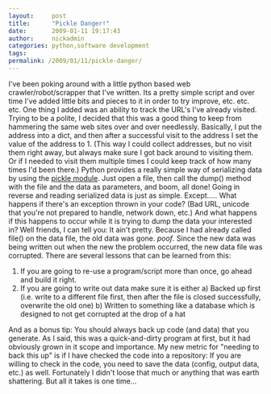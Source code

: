 ```yaml
---
layout:     post
title:      "Pickle Danger!"
date:       2009-01-11 19:17:43
author:     nickadmin
categories: python,software development
tags:  
permalink: /2009/01/11/pickle-danger/
---
```

I've been poking around with a little python based web crawler/robot/scrapper that I've written. Its a pretty simple script and over time I've added little bits and pieces to it in order to try improve, etc. etc. etc. One thing I added was an ability to track the URL's I've already visited. Trying to be a polite, I decided that this was a good thing to keep from hammering the same web sites over and over needlessly. Basically, I put the address into a dict, and then after a successful visit to the address I set the value of the address to 1. (This way I could collect addresses, but no visit them right away, but always make sure I got back around to visiting them. Or if I needed to visit them multiple times I could keep track of how many times I'd been there.) Python provides a really simple way of serializing data by using the [pickle module](http://docs.python.org/library/pickle.html). Just open a file, then call the dump() method with the file and the data as parameters, and boom, all done! Going in reverse and reading serialized data is just as simple. Except..... What happens if there's an exception thrown in your code? (Bad URL, unicode that you're not prepared to handle, network down, etc.) And what happens if this happens to occur while it is trying to dump the data your interested in? Well friends, I can tell you: It ain't pretty. Because I had already called file() on the data file, the old data was gone. *poof*. Since the new data was being written out when the new the problem occurred, the new data file was corrupted. There are several lessons that can be learned from this: 

  1. If you are going to re-use a program/script more than once, go ahead and build it right.
  2. If you are going to write out data make sure it is either a) Backed up first (i.e. write to a different file first, then after the file is closed successfully, overwrite the old one) b) Written to something like a database which is designed to not get corrupted at the drop of a hat

And as a bonus tip: You should always back up code (and data) that you generate. As I said, this was a quick-and-dirty program at first, but it had obviously grown in it scope and importance. My new metric for "needing to back this up" is if I have checked the code into a repository: If you are willing to check in the code, you need to save the data (config, output data, etc.) as well. Fortunately I didn't loose that much or anything that was earth shattering. But all it takes is one time...
<!--stackedit_data:
eyJoaXN0b3J5IjpbLTE0Mzg2ODY0NjldfQ==
-->